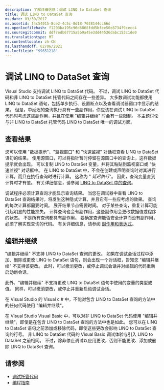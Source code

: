 ```yaml
---
description: 了解详细信息：调试 LINQ to DataSet 查询
title: 调试 LINQ to DataSet 查询
ms.date: 03/30/2017
ms.assetid: f4c54015-8ce2-4c5c-8d18-7038144cc66d
ms.openlocfilehash: f1293ba195c96d6868fdd5bfee50e8734f9cecc4
ms.sourcegitcommit: ddf7edb67715a5b9a45e3dd44536dabc153c1de0
ms.translationtype: MT
ms.contentlocale: zh-CN
ms.lasthandoff: 02/06/2021
ms.locfileid: "99651218"
---
```

# <a name="debugging-linq-to-dataset-queries"></a>调试 LINQ to DataSet 查询

Visual Studio 支持调试 LINQ to DataSet 代码。 不过，调试 LINQ to DataSet 代码和非 LINQ to DataSet 托管代码之间存在一些差异。 大多数调试功能都使用 LINQ to DataSet 语句，包括单步执行、设置断点以及查看调试器窗口中显示的结果。 但是，中延迟的查询执行具有一些副作用，你应该在调试 LINQ to DataSet 代码时考虑这些副作用，并且在使用 "编辑并继续" 时会有一些限制。 本主题讨论与非 LINQ to DataSet 托管代码 LINQ to DataSet 唯一的调试方面。  
  
## <a name="viewing-results"></a>查看结果  

 您可以使用 "数据提示"、"监视窗口" 和 "快速监视" 对话框查看 LINQ to DataSet 语句的结果。 使用源窗口，可以将指针暂时停留在源窗口中的查询上，这样数据提示就会出现。 可以复制 LINQ to DataSet 变量，并将其粘贴到监视窗口或 "快速监视" 对话框中。 在 LINQ to DataSet 中，不会在创建或声明查询时对其进行计算，而只在执行查询时进行计算。 这称为 " *延迟执行*"。 因此，查询变量直到计算时才有值。 有关详细信息，请参阅 [LINQ to DataSet 中的查询](queries-in-linq-to-dataset.md)。  
  
 调试程序必须计算查询才能显示查询结果。 当您在调试器中查看 LINQ to DataSet 查询结果时，将发生这种隐式计算，并且它有一些应考虑的效果。 查询的每次计算都需要时间。 展开结果节点需要时间。 对于某些查询，重复计算可能引起明显的性能损失。 计算查询也会有副作用，这些副作用会更改数据值或程序的状态。 不是所有查询都具有副作用。 要确定查询能否安全计算而没有副作用，必须了解实现查询的代码。 有关详细信息，请参阅 [副作用和表达式](/previous-versions/visualstudio/visual-studio-2013/a7a250bs(v=vs.120))。  
  
## <a name="edit-and-continue"></a>编辑并继续  

 "编辑并继续" 不支持 LINQ to DataSet 查询的更改。 如果在调试会话过程中添加、删除或更改 LINQ to DataSet 语句，则会出现一个对话框，告知您 "编辑并继续" 不支持该更改。 此时，可以撤消更改，或停止调试会话并对编辑的代码重新启动新会话。  
  
 此外，"编辑并继续" 不支持更改 LINQ to DataSet 语句中使用的变量的类型或值。 同样，可以撤消更改，或停止并重新启动调试会话。  
  
 在 Visual Studio 的 Visual c # 中，不能对包含 LINQ to DataSet 查询的方法中的任何代码使用 "编辑并继续"。  
  
 在 Visual Studio Visual Basic 中，可以对非 LINQ to DataSet 代码使用 "编辑并继续"，即使是在包含 LINQ to DataSet 查询的方法中也是如此。 您可以在 LINQ to DataSet 语句之前添加或移除代码，即使这些更改会影响 LINQ to DataSet 查询的行号。 非 LINQ to DataSet 代码的 Visual Basic 调试体验与引入 LINQ to DataSet 之前相同。 不过，除非停止调试以应用更改，否则不能更改、添加或删除 LINQ to DataSet 查询。  
  
## <a name="see-also"></a>请参阅

- [调试托管代码](/visualstudio/debugger/debugging-managed-code)
- [编程指南](programming-guide-linq-to-dataset.md)
